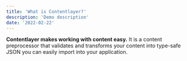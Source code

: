 ```yaml
---
title: 'What is Contentlayer?'
description: 'Demo description'
date: '2022-02-22'
---
```


**Contentlayer makes working with content easy.** It is a content preprocessor that validates and transforms your content into type-safe JSON you can easily import into your application.
